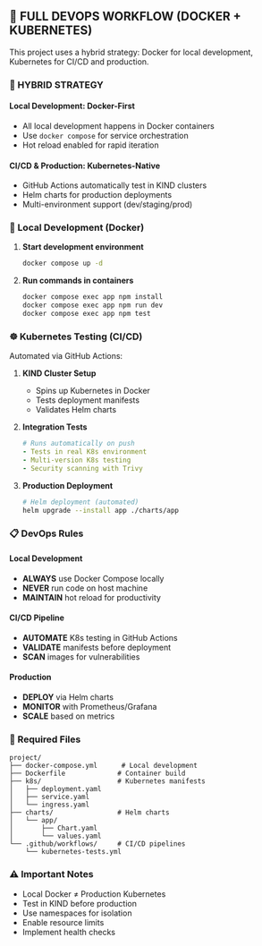 ## 🚀 FULL DEVOPS WORKFLOW (DOCKER + KUBERNETES)

This project uses a hybrid strategy: Docker for local development, Kubernetes for CI/CD and production.

### 🎯 HYBRID STRATEGY

#### Local Development: Docker-First
- All local development happens in Docker containers
- Use `docker compose` for service orchestration
- Hot reload enabled for rapid iteration

#### CI/CD & Production: Kubernetes-Native
- GitHub Actions automatically test in KIND clusters
- Helm charts for production deployments
- Multi-environment support (dev/staging/prod)

### 🐳 Local Development (Docker)

1. **Start development environment**
   ```bash
   docker compose up -d
   ```

2. **Run commands in containers**
   ```bash
   docker compose exec app npm install
   docker compose exec app npm run dev
   docker compose exec app npm test
   ```

### ☸️ Kubernetes Testing (CI/CD)

Automated via GitHub Actions:

1. **KIND Cluster Setup**
   - Spins up Kubernetes in Docker
   - Tests deployment manifests
   - Validates Helm charts

2. **Integration Tests**
   ```yaml
   # Runs automatically on push
   - Tests in real K8s environment
   - Multi-version K8s testing
   - Security scanning with Trivy
   ```

3. **Production Deployment**
   ```bash
   # Helm deployment (automated)
   helm upgrade --install app ./charts/app
   ```

### 📋 DevOps Rules

#### Local Development
- **ALWAYS** use Docker Compose locally
- **NEVER** run code on host machine
- **MAINTAIN** hot reload for productivity

#### CI/CD Pipeline
- **AUTOMATE** K8s testing in GitHub Actions
- **VALIDATE** manifests before deployment
- **SCAN** images for vulnerabilities

#### Production
- **DEPLOY** via Helm charts
- **MONITOR** with Prometheus/Grafana
- **SCALE** based on metrics

### 🔧 Required Files

```
project/
├── docker-compose.yml      # Local development
├── Dockerfile             # Container build
├── k8s/                   # Kubernetes manifests
│   ├── deployment.yaml
│   ├── service.yaml
│   └── ingress.yaml
├── charts/                # Helm charts
│   └── app/
│       ├── Chart.yaml
│       └── values.yaml
└── .github/workflows/     # CI/CD pipelines
    └── kubernetes-tests.yml
```

### ⚠️ Important Notes

- Local Docker ≠ Production Kubernetes
- Test in KIND before production
- Use namespaces for isolation
- Enable resource limits
- Implement health checks